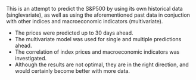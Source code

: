 This is an attempt to predict the S&P500 by using its own historical data (singlevariate), as well as using the aforementioned past 
data in conjuction with other indices and macroeconomic indicators (multivariate).
- The prices were predicted up to 30 days ahead.
- The multivariate model was used for single and multiple predictions ahead.
- The correlation of index prices and macroeconomic indicators was investigated.
- Although the results are not optimal, they are in the right direction, and would certainly become better with more data.
